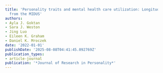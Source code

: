 ```yaml
---
title: 'Personality traits and mental health care utilization: Longitudinal findings
  from the MIDUS'
authors:
- Ayla J. Goktan
- Sara J. Weston
- Jing Luo
- Eileen K. Graham
- Daniel K. Mroczek
date: '2022-01-01'
publishDate: '2025-08-08T04:41:45.092769Z'
publication_types:
- article-journal
publication: '*Journal of Research in Personality*'
---
```

